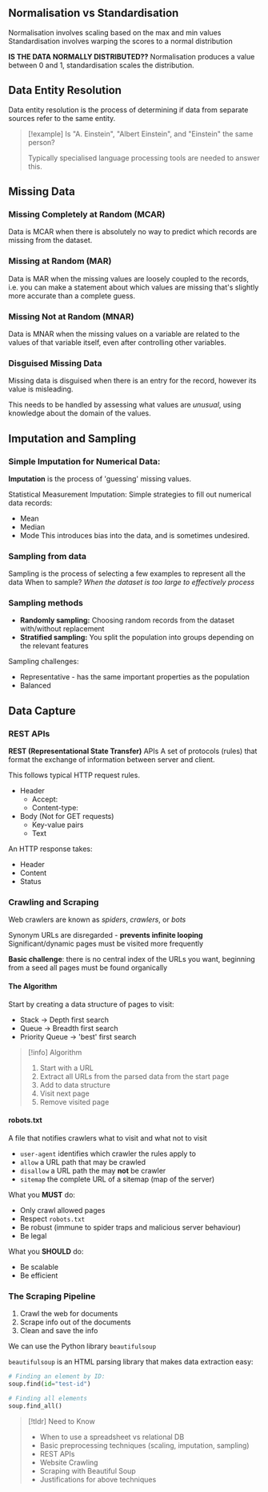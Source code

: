 ## Normalisation vs Standardisation
Normalisation involves scaling based on the max and min values
Standardisation involves warping the scores to a normal distribution

**IS THE DATA NORMALLY DISTRIBUTED??**
Normalisation produces a value between 0 and 1, standardisation scales the distribution.

## Data Entity Resolution
Data entity resolution is the process of determining if data from separate sources refer to the same entity.

>[!example]
>Is "A. Einstein", "Albert Einstein", and "Einstein" the same person?
>
>Typically specialised language processing tools are needed to answer this.

## Missing Data
### Missing Completely at Random (MCAR)
Data is MCAR when there is absolutely no way to predict which records are missing from the dataset.
### Missing at Random (MAR)
Data is MAR when the missing values are loosely coupled to the records, i.e. you can make a statement about which values are missing that's slightly more accurate than a complete guess.
### Missing Not at Random (MNAR)
Data is MNAR when the missing values on a variable are related to the values of that variable itself, even after controlling other variables.
### Disguised Missing Data
Missing data is disguised when there is an entry for the record, however its value is misleading.

This needs to be handled by assessing what values are *unusual*, using knowledge about the domain of the values.

## Imputation and Sampling

### Simple Imputation for Numerical Data:
**Imputation** is the process of 'guessing' missing values.

Statistical Measurement Imputation: Simple strategies to fill out numerical data records:
- Mean
- Median
- Mode
This introduces bias into the data, and is sometimes undesired.

### Sampling from data
Sampling is the process of selecting a few examples to represent all the data
When to sample? *When the dataset is too large to effectively process*
### Sampling methods
- **Randomly sampling:** Choosing random records from the dataset with/without replacement
- **Stratified sampling:** You split the population into groups depending on the relevant features

Sampling challenges:
- Representative - has the same important properties as the population
- Balanced


## Data Capture

### REST APIs
**REST (Representational State Transfer)** APIs
A set of protocols (rules) that format the exchange of information between server and client.

This follows typical HTTP request rules.
- Header
	- Accept:
	- Content-type:
- Body (Not for GET requests)
	- Key-value pairs
	- Text

An HTTP response takes:
- Header
- Content
- Status
### Crawling and Scraping
Web crawlers are known as *spiders*, *crawlers*, or *bots*

Synonym URLs are disregarded - **prevents infinite looping**
Significant/dynamic pages must be visited more frequently

**Basic challenge**: there is no central index of the URLs you want, beginning from a seed all pages must be found organically

#### The Algorithm
Start by creating a data structure of pages to visit:
- Stack -> Depth first search
- Queue -> Breadth first search
- Priority Queue -> 'best' first search

>[!info] Algorithm
>1. Start with a URL
>2. Extract all URLs from the parsed data from the start page
>3. Add to data structure
>4. Visit next page
>5. Remove visited page
#### robots.txt
A file that notifies crawlers what to visit and what not to visit
- `user-agent` identifies which crawler the rules apply to
- `allow` a URL path that may be crawled
- `disallow` a URL path the may **not** be crawler
- `sitemap` the complete URL of a sitemap (map of the server)



What you **MUST** do:
- Only crawl allowed pages
- Respect `robots.txt`
- Be robust (immune to spider traps and malicious server behaviour)
- Be legal

What you **SHOULD** do:
- Be scalable
- Be efficient

### The Scraping Pipeline
1. Crawl the web for documents
2. Scrape info out of the documents
3. Clean and save the info

We can use the Python library `beautifulsoup`

`beautifulsoup` is an HTML parsing library that makes data extraction easy:

```python
# Finding an element by ID:
soup.find(id="test-id")

# Finding all elements
soup.find_all()
```



>[!tldr] Need to Know
>- When to use a spreadsheet vs relational DB
>- Basic preprocessing techniques (scaling, imputation, sampling)
>- REST APIs
>- Website Crawling
>- Scraping with Beautiful Soup
>- Justifications for above techniques


